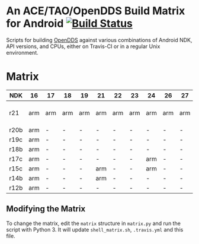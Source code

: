 # An ACE/TAO/OpenDDS Build Matrix for Android [![Build Status](https://travis-ci.org/iguessthislldo/OpenDDS-Android.svg?branch=master)](https://travis-ci.org/iguessthislldo/OpenDDS-Android)

Scripts for building [OpenDDS](https://github.com/objectcomputing/OpenDDS)
against various combinations of Android NDK, API versions, and
CPUs, either on Travis-CI or in a regular Unix environment.

# Matrix

<!-- BEGIN MATRIX -->
<!-- This part is generated by matrix.py -->
| NDK | 16  | 17  | 18  | 19  | 21  | 22  | 23  | 24  | 26  | 27  | 28  | 29  |
| --- | --- | --- | --- | --- | --- | --- | --- | --- | --- | --- | --- | --- |
| r21 | arm | arm | arm | arm | arm | arm | arm | arm | arm | arm | arm | arm, arm64, x86_64 |
| r20b | arm | - | - | - | - | - | - | - | - | - | arm | arm |
| r19c | arm | - | - | - | - | - | - | - | - | - | arm | - |
| r18b | arm | - | - | - | - | - | - | - | - | - | arm | - |
| r17c | arm | - | - | - | - | - | - | arm | - | - | arm | - |
| r15c | arm | - | - | - | arm | - | - | arm | - | - | - | - |
| r14b | arm | - | - | - | arm | - | - | - | - | - | - | - |
| r12b | arm | - | - | - | - | - | - | - | - | - | - | - |
<!-- END MATRIX -->

## Modifying the Matrix

To change the matrix, edit the `matrix` structure in `matrix.py` and run the
script with Python 3. It will update `shell_matrix.sh`, `.travis.yml` and this file.

<!-- TODO: FIX
# Running the Matrix

## One Case At a Time

To run the matrix one case at a time, run:

```sh
cp settings.sh default.settings.sh
```

And edit `settings.sh` to what kind of build you're looking for.

After that you can run:

```sh
bash get-ACE-TAO.sh
bash get-OpenDDS.sh
bash get-NDK.sh
```

Alternatively you can reuse ones already downloaded/built by using links and
the `host_tools` option in `settings.sh`.

To build the single case that's now set up, run:

```sh
bash single_round.sh
```

## All the Cases

To run all the cases in the matrix, just run:

```sh
bash shell_matrix.sh
```
-->
